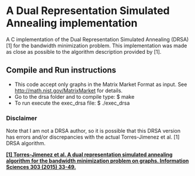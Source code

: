 # A Dual Representation Simulated Annealing implementation

A C implementation of the Dual Representation Simulated Annealing (DRSA) [1] for the bandwidth minimization problem.
This implementation was made as close as possible to the algorithm description provided by [1].

## Compile and Run instructions 

* This code accept only graphs in the Matrix Market Format as input. See http://math.nist.gov/MatrixMarket for details.
* Go to the drsa folder and to compile type: $ make
* To run execute the exec_drsa file: $ ./exec_drsa

### Disclaimer

Note that I am not a DRSA author, so it is possible that this DRSA version has errors and/or discrepancies with the actual Torres-Jimenez et al. [1] DRSA algorithm. 

**[\[1\] Torres-Jimenez et al. A dual representation simulated annealing algorithm for the bandwidth minimization problem on graphs. Information Sciences 303 (2015) 33-49.](https://www.sciencedirect.com/science/article/pii/S0020025514011931)**
